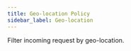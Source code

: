 ```yaml
---
title: Geo-location Policy
sidebar_label: Geo-location
---
```


Filter incoming request by geo-location.

<PolicyConfig id="geo-location-inbound" />
